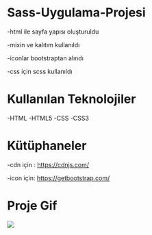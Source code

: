 <h1>Sass-Uygulama-Projesi</h1>


-html ile sayfa yapısı oluşturuldu

-mixin ve kalıtım kullanıldı

-iconlar bootstraptan alındı

-css için scss kullanıldı




 <h1>Kullanılan Teknolojiler</h1>


 -HTML
 -HTML5
 -CSS
 -CSS3


 <h1>Kütüphaneler</h1>

 -cdn için : https://cdnjs.com/

 -icon için: https://getbootstrap.com/



 <h1>Proje Gif</h1>
 <img src="/Document-Google-Chrome-2023-10-02-15-54-18.gif"/>